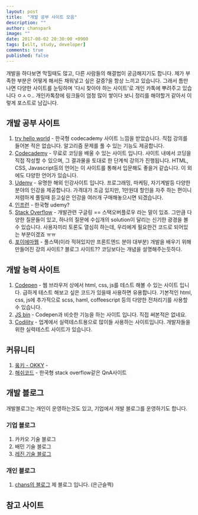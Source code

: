 ```yaml
---
layout: post
title:  "개발 공부 사이트 모음"
description: ""
author: chanspark
image: ""
date: 2017-08-02 20:30:00 +0900
tags: [wilt, study, developer]
comments: true
published: false
---
```


개발을 하다보면 막힐때도 많고, 다른 사람들의 해결법이 궁금해지기도 합니다. 제가 부족한 부분은 어떻게 해서든 채워넣고 싶은 갈증?을 항상 느끼고 있습니다. 그래서 틈만나면 다양한 사이트를 눈팅하며 '다시 찾아야 하는 사이트'로 개인 카톡에 뿌려주고 있습니다 ㅇㅅㅇ.. 개인카톡창에 링크들이 엄청 많이 쌓이다 보니 정리를 해야할거 같아서 이렇게 포스트로 남깁니다.

## 개발 공부 사이트
1. [try hello world](http://tryhelloworld.co.kr/) - 한국형 codecademy 사이트 느낌을 받았습니다. 직접 강의를 들어본 적은 없습니다. 알고리즘 문제를 풀 수 있는 기능도 제공합니다.
2. [Codecademy](https://codecademy.com) - 무료로 코딩을 배울 수 있는 사이트 입니다. 사이트 내에서 코딩을 직접 작성할 수 있으며, 그 결과물을 토대로 한 단계씩 강의가 진행됩니다. HTML, CSS, Javascript등의 언어는 이 사이트를 통해서 입문해도 좋을거 같습니다. 이 외에도 다양한 언어가 있습니다.
3. [Udemy](https://udemy.com) - 유명한 해외 인강사이트 입니다. 프로그래밍, 마케팅, 자기계발등 다양한 분야의 인강을 제공합니다. 가격대가 조금 있지만, 1만원대 할인을 자주 하는 편이니 저렴하게 풀릴때 듣고싶은 인강을 여러개 구매해놓으시면 되겠습니다. 
3. [인프런](https://inflearn.com) - 한국형 udemy? 
4. [Stack Overflow](https://stackoverflow.com/) - 개발관련 구글링 == 스택오버플로우 라는 말이 있죠. 그만큼 다양한 질문들이 있고, 하나의 질문에 수십개의 solution이 달리는 신기한 광경을 볼 수 있습니다. 사용자끼리 토론도 열심히 하는데, 우리에게 필요한건 코드로 되어있는 부분이겠죠 ㅠㅠ 
5. [포이에마웹](http://poiemaweb.com/) - 풀스택(이라 적혀있지만 프론트엔드 분야 대부분) 개발을 배우기 위해 만들어진 강의 사이트? 블로그 사이트?? 코딩보다는 개념을 설명해주는듯하다.

## 개발 능력 사이트
1. [Codepen](https://codepen.io) - 웹 브라우저 상에서 html, css, js를 테스트 해볼 수 있는 사이트 입니다. 급하게 테스트 해보고 싶은 코드가 있을때 사용하면 유용합니다. 기본적인 html, css, js에 추가적으로 scss, haml, coffeescript 등의 다양한 전처리기를 사용할 수 있습니다.
2. [JS bin](https://jsbin.com) - Codepen과 비슷한 기능을 하는 사이트 입니다. 직접 써본적은 없네요.
3. [Codility](https://codility.com/programmers/) - 업계에서 실력테스트용으로 많이들 사용하는 사이트입니다. 개발자들을 위한 실력테스트 사이트가 있습니다.

## 커뮤니티
1. [옼키 - OKKY](https://okky.kr/) - 
2. [해쉬코드](http://hashcode.co.kr/) - 한국형 stack overflow같은 QnA사이트


## 개발 블로그
개발블로그는 개인이 운영하는것도 있고, 기업에서 개발 블로그를 운영하기도 합니다. 
### 기업 블로그
1. 카카오 기술 블로그
2. 배민 기술 블로그
3. [레진 기술 블로그](http://tech.lezhin.com/)

### 개인 블로그
1. [chans의 블로그](https://chanspark.github.io/blog) 제 블로그 입니다. (은근슬쩍)


## 참고 사이트


















